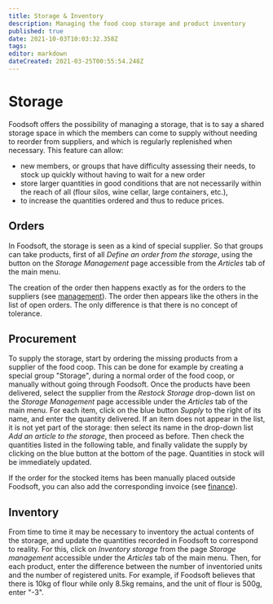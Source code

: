 ```yaml
---
title: Storage & Inventory
description: Managing the food coop storage and product inventory
published: true
date: 2021-10-03T10:03:32.358Z
tags: 
editor: markdown
dateCreated: 2021-03-25T00:55:54.248Z
---
```


# Storage
Foodsoft offers the possibility of managing a storage, that is to say a shared storage space in which the members can come to supply without needing to reorder from suppliers, and which is regularly replenished when necessary. This feature can allow:
- new members, or groups that have difficulty assessing their needs, to stock up quickly without having to wait for a new order
- store larger quantities in good conditions that are not necessarily within the reach of all (flour silos, wine cellar, large containers, etc.),
- to increase the quantities ordered and thus to reduce prices.

## Orders
In Foodsoft, the storage is seen as a kind of special supplier. So that groups can take products, first of all *Define an order from the storage*, using the button on the *Storage Management* page accessible from the *Articles* tab of the main menu.

The creation of the order then happens exactly as for the orders to the suppliers (see [management](/en/documentation/admin/suppliers)). The order then appears like the others in the list of open orders.
The only difference is that there is no concept of tolerance.

## Procurement
To supply the storage, start by ordering the missing products from a supplier of the food coop. This can be done for example by creating a special group "Storage", during a normal order of the food coop, or manually without going through Foodsoft. Once the products have been delivered, select the supplier from the *Restock Storage* drop-down list on the *Storage Management* page accessible under the *Articles* tab of the main menu. For each item, click on the blue button *Supply* to the right of its name, and enter the quantity delivered. If an item does not appear in the list, it is not yet part of the storage: then select its name in the drop-down list *Add an article to the storage*, then proceed as before. Then check the quantities listed in the following table, and finally validate the supply by clicking on the blue button at the bottom of the page. Quantities in stock will be immediately updated.

If the order for the stocked items has been manually placed outside Foodsoft, you can also add the corresponding invoice (see [finance](/en/documentation/admin/finances)).

## Inventory
From time to time it may be necessary to inventory the actual contents of the storage, and update the quantities recorded in Foodsoft to correspond to reality. For this, click on *Inventory storage* from the page *Storage management* accessible under the *Articles* tab of the main menu. Then, for each product, enter the difference between the number of inventoried units and the number of registered units. For example, if Foodsoft believes that there is 10kg of flour while only 8.5kg remains, and the unit of flour is 500g, enter "-3".